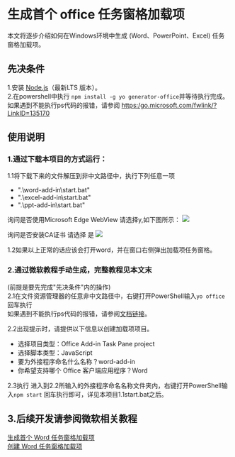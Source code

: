 # 生成首个 office 任务窗格加载项  
本文将逐步介绍如何在Windows环境中生成 (Word、PowerPoint、Excel) 任务窗格加载项。  
## 先决条件  
1.安装 [Node.js](https://nodejs.org/)（最新LTS 版本）。  
2.在powershell中执行 `npm install -g yo generator-office`并等待执行完成。
  如果遇到不能执行ps代码的报错，请参阅 [https:/go.microsoft.com/fwlink/?LinkID=135170](https:/go.microsoft.com/fwlink/?LinkID=135170)


## 使用说明
### 1.通过下载本项目的方式运行：
1.1将下载下来的文件解压到非中文路径中，执行下列任意一项
+ ".\word-add-in\start.bat"
+ ".\excel-add-in\start.bat"
+ ".\ppt-add-in\start.bat"  

询问是否使用Microsoft Edge WebView 请选择y,如下图所示：
![](https://s21.ax1x.com/2025/02/05/pEeJ1QU.png)

询问是否安装CA证书 请选择 是
![](https://s21.ax1x.com/2025/02/05/pEeJQzT.png)

1.2如果以上正常的话应该会打开word，并在窗口右侧弹出加载项任务窗格。 


### 2.通过微软教程手动生成，完整教程见本文末
(前提是要先完成"先决条件"内的操作)  
2.1在文件资源管理器的任意非中文路径中，右键打开PowerShell输入`yo office` 回车执行  
  如果遇到不能执行ps代码的报错，请参阅[文档链接](https:/go.microsoft.com/fwlink/?LinkID=135170)。

2.2出现提示时，请提供以下信息以创建加载项项目。

-  选择项目类型：Office Add-in Task Pane project
-  选择脚本类型：JavaScript
-  要为外接程序命名什么名称？word-add-in  
-  你希望支持哪个 Office 客户端应用程序？Word   

2.3执行
进入到2.2所输入的外接程序命名名称文件夹内，右键打开PowerShell输入`npm start` 回车执行即可，详见本项目1.1start.bat之后。

## 3.后续开发请参阅微软相关教程
[生成首个 Word 任务窗格加载项](https://learn.microsoft.com/zh-cn/office/dev/add-ins/quickstarts/word-quickstart?tabs=yeomangenerator)   
[创建 Word 任务窗格加载项](https://learn.microsoft.com/zh-cn/office/dev/add-ins/tutorials/word-tutorial)
